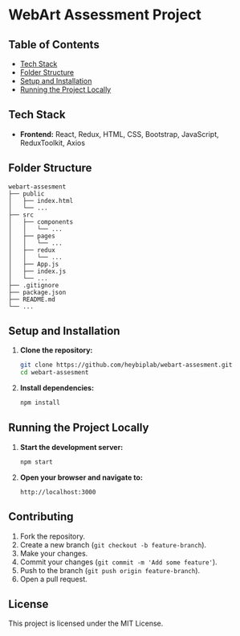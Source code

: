 # WebArt Assessment Project

## Table of Contents

- [Tech Stack](#tech-stack)
- [Folder Structure](#folder-structure)
- [Setup and Installation](#setup-and-installation)
- [Running the Project Locally](#running-the-project-locally)

## Tech Stack

- **Frontend:** React, Redux, HTML, CSS, Bootstrap, JavaScript, ReduxToolkit, Axios

## Folder Structure

```
webart-assesment
├── public
│   ├── index.html
│   └── ...
├── src
│   ├── components
│   │   └── ...
│   ├── pages
│   │   └── ...
│   ├── redux
│   │   └── ...
│   ├── App.js
│   ├── index.js
│   └── ...
├── .gitignore
├── package.json
├── README.md
└── ...
```

## Setup and Installation

1. **Clone the repository:**

   ```sh
   git clone https://github.com/heybiplab/webart-assesment.git
   cd webart-assesment
   ```

2. **Install dependencies:**
   ```sh
   npm install
   ```

## Running the Project Locally

1. **Start the development server:**

   ```sh
   npm start
   ```

2. **Open your browser and navigate to:**
   ```
   http://localhost:3000
   ```

## Contributing

1. Fork the repository.
2. Create a new branch (`git checkout -b feature-branch`).
3. Make your changes.
4. Commit your changes (`git commit -m 'Add some feature'`).
5. Push to the branch (`git push origin feature-branch`).
6. Open a pull request.

## License

This project is licensed under the MIT License.
